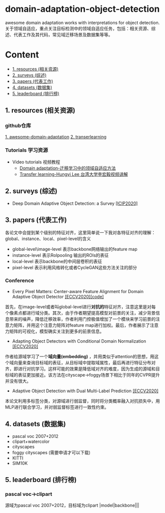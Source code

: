 # domain-adaptation-object-detection
awesome domain adaptation works with interpretations for object detection.
关于领域自适应，重点关注目标检测中的领域自适应任务，包括：相关资源、综述、代表工作及其代码，常见域迁移场景及数据集等等。

# Content
* [1. resources (相关资源)](#1)
* [2. surveys (综述)](#2)
* [3. papers (代表工作)](#3)
* [4. datasets (数据集)](#4)
* [5. leaderboard (排行榜)](#5)

<h2 id="1">1. resources (相关资源)</h2>

### github仓库
[1. awesome-domain-adaptation](https://github.com/zhaoxin94/awesome-domain-adaptation#other-resources)
[2. transerlearning](https://github.com/jindongwang/transferlearning)
### Tutorials 学习资源
* Video tutorials 视频教程
  * [Domain adaptation-迁移学习中的领域自适应方法](https://www.bilibili.com/video/BV1T7411R75a/)
  * [Transfer learning-Hungyi Lee 台湾大学李宏毅视频讲解](https://www.youtube.com/watch?v=qD6iD4TFsdQ)

<h2 id="2">2. surveys (综述)</h2>

* Deep Domain Adaptive Object Detection: a Survey [[ICIP2020]](https://arxiv.org/abs/2002.06797v1)


<h2 id="3">3. papers (代表工作)</h2>

各论文中会提到某个级别的特征对齐，这里简单说一下我对各特征对齐的理解：
global、instance、local、pixel-level的含义
* global-level\image-level 表示backbone网络输出的feature map
* instance-level 表示RoIpooling 输出的ROIs的表征
* local-level 表示backbone的中间层卷积的表征
* pixel-level 表示利用风格转化或者CycleGAN这些方法关注的部分

### Conference
* Every Pixel Matters: Center-aware Feature Alignment for Domain Adaptive Object Detector [[ECCV2020]](http://www.ecva.net/papers/eccv_2020/papers_ECCV/papers/123540698.pdf)[[code]](https://github.com/chengchunhsu/EveryPixelMatters)

首先，在image-level或者叫global-level进行**对抗的**特征对齐，注意这里是对每个像素点都进行域分类。其次，由于作者期望提高模型对前景的关注，减少背景信息带来的噪声，降低迁移效率，作者利用门控极值增加了一个模块来学习前景的注意力矩阵，并用这个注意力矩阵对feature map进行加权。最后，作者展示了注意力矩阵的可视化，模型确实关注到更多的前景信息。

* Adapting Object Detectors with Conditional Domain Normalization [[ECCV2020]](http://www.ecva.net/papers/eccv_2020/papers_ECCV/papers/123560392.pdf)

作者给源域学习了一个**域向量(embedding)** ，并用类似于attention的思想，用这个域向量来查询目标域的表征，从目标域中提取域属性，最后再进行特征分布对齐，即进行对抗学习。这样可能的效果是降低域对齐的难度，因为生成的源域和目标域的表征更加接近。该方法在cityscape->foggy场景下相比于同年的CVPR提升并没有很大。

* Adaptive Object Detection with Dual Multi-Label Prediction [[ECCV2020]](https://www.ecva.net/papers/eccv_2020/papers_ECCV/papers/123730052.pdf)

本论文利用多标签分类，对源域进行弱监督，同时将分类概率融入对抗损失中，用MLP进行联合学习，并对弱监督标签进行一致性约束。

<h2 id="4">4. datasets (数据集)</h2>

* pascal voc 2007+2012
* clipart+watercolor
* cityscapes
* foggy cityscapes (需要申请才可以下载)
* KITTI
* SIM10K

<h2 id="5">5. leaderboard (排行榜)</h2>

### pascal voc->clipart
源域为pascal voc 2007+2012，目标域为clipart
|model|backbone|||
